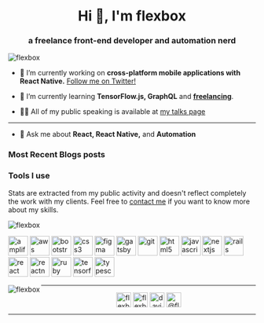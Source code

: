 <h1 align="center">Hi 👋, I'm flexbox</h1>
<h3 align="center">a freelance front-end developer and automation nerd</h3>

<p align="left"> <img src="https://komarev.com/ghpvc/?username=flexbox" alt="flexbox" /> </p>

- 🔭 I’m currently working on **cross-platform mobile applications with React Native.** <a href="https://twitter.com/flexbox_" target="_blank">Follow me on Twitter!<a/>

- 🌱 I’m currently learning **TensorFlow.js, GraphQL** and <a href="https://twitter.com/flexbox_" target="_blank">**freelancing**</a>.

- 👨‍💻 All of my public speaking is available at [my talks page](https://github.com/flexbox/talks)

<hr />

- 💬 Ask me about **React, React Native,** and **Automation**

### Most Recent Blogs posts

<!-- BLOG-POST-LIST:START -->
<!-- BLOG-POST-LIST:END -->

### Tools I use

<p>Stats are extracted from my public activity and doesn't reflect completely the work with my clients. Feel free to <a href="https://twitter.com/flexbox_" target="_blank">contact me</a> if you want to know more about my skills.</p>

<p align="left">
  <img src="https://github-readme-stats.vercel.app/api/top-langs/?username=flexbox&layout=compact&hide=html" alt="flexbox" />
</p>

<p align="left"><img src="https://docs.amplify.aws/assets/logo-dark.svg" alt="amplify" width="40" height="40"/> <img src="https://devicons.github.io/devicon/devicon.git/icons/amazonwebservices/amazonwebservices-original-wordmark.svg" alt="aws" width="40" height="40"/> <img src="https://devicons.github.io/devicon/devicon.git/icons/bootstrap/bootstrap-plain.svg" alt="bootstrap" width="40" height="40"/> <img src="https://devicons.github.io/devicon/devicon.git/icons/css3/css3-original-wordmark.svg" alt="css3" width="40" height="40"/> <img src="https://www.vectorlogo.zone/logos/figma/figma-icon.svg" alt="figma" width="40" height="40"/> <img src="https://www.vectorlogo.zone/logos/gatsbyjs/gatsbyjs-icon.svg" alt="gatsby" width="40" height="40"/> <img src="https://www.vectorlogo.zone/logos/git-scm/git-scm-icon.svg" alt="git" width="40" height="40"/> <img src="https://devicons.github.io/devicon/devicon.git/icons/html5/html5-original-wordmark.svg" alt="html5" width="40" height="40"/> <img src="https://devicons.github.io/devicon/devicon.git/icons/javascript/javascript-original.svg" alt="javascript" width="40" height="40"/> <img src="https://cdn.worldvectorlogo.com/logos/nextjs-3.svg" alt="nextjs" width="40" height="40"/> <img src="https://devicons.github.io/devicon/devicon.git/icons/rails/rails-original-wordmark.svg" alt="rails" width="40" height="40"/> <img src="https://devicons.github.io/devicon/devicon.git/icons/react/react-original-wordmark.svg" alt="react" width="40" height="40"/> <img src="https://reactnative.dev/img/header_logo.svg" alt="reactnative" width="40" height="40"/> <img src="https://devicons.github.io/devicon/devicon.git/icons/ruby/ruby-original-wordmark.svg" alt="ruby" width="40" height="40"/> <img src="https://www.vectorlogo.zone/logos/tensorflow/tensorflow-icon.svg" alt="tensorflow" width="40" height="40"/> <img src="https://devicons.github.io/devicon/devicon.git/icons/typescript/typescript-original.svg" alt="typescript" width="40" height="40"/></p>

<p align="center">
  <img align="left" src="https://github-readme-stats.vercel.app/api?username=flexbox&show_icons=true" alt="flexbox" />
</p>

<hr />
<p align="center">
<a href="https://dev.to/flexbox" target="blank"><img align="center" src="https://cdn.jsdelivr.net/npm/simple-icons@3.0.1/icons/dev-dot-to.svg" alt="flexbox" height="30" width="30" /></a>
<a href="https://twitter.com/flexbox_" target="blank"><img align="center" src="https://cdn.jsdelivr.net/npm/simple-icons@3.0.1/icons/twitter.svg" alt="flexbox_" height="30" width="30" /></a>
<a href="https://linkedin.com/in/david-leuliette" target="blank"><img align="center" src="https://cdn.jsdelivr.net/npm/simple-icons@3.0.1/icons/linkedin.svg" alt="david-leuliette" height="30" width="30" /></a>
<a href="https://medium.com/@flexbox" target="blank"><img align="center" src="https://cdn.jsdelivr.net/npm/simple-icons@3.0.1/icons/medium.svg" alt="@flexbox" height="30" width="30" /></a>
</p>
<hr />
